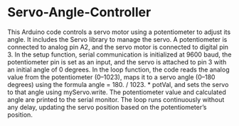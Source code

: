 # Servo-Angle-Controller
This Arduino code controls a servo motor using a potentiometer to adjust its angle.
It includes the Servo library to manage the servo. 
A potentiometer is connected to analog pin A2, and the servo motor is connected to digital pin 3. 
In the setup function, serial communication is initialized at 9600 baud, the potentiometer pin is set as an input, and the servo is attached to pin 3 with an initial angle of 0 degrees. 
In the loop function, the code reads the analog value from the potentiometer (0–1023), maps it to a servo angle (0–180 degrees) using the formula angle = 180. / 1023. * potVal, and sets the servo to that angle using myServo.write. 
The potentiometer value and calculated angle are printed to the serial monitor. 
The loop runs continuously without any delay, updating the servo position based on the potentiometer’s position.
